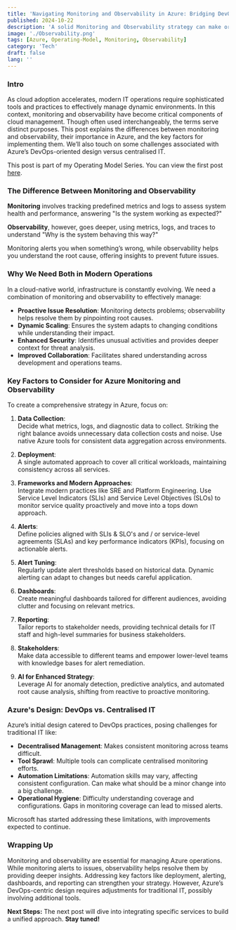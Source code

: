 ```yaml
---
title: 'Navigating Monitoring and Observability in Azure: Bridging DevOps and Centralised IT'
published: 2024-10-22
description: 'A solid Monitoring and Observability strategy can make or break your Cloud Operations stability. Discover the essentials of monitoring and observability in Azure, why both matter, and how to bridge the gap between DevOps and centralised IT.'
image: './Observability.png'
tags: [Azure, Operating-Model, Monitoring, Observability]
category: 'Tech'
draft: false 
lang: ''
---
```

### Intro

As cloud adoption accelerates, modern IT operations require sophisticated tools and practices to effectively manage dynamic environments. In this context, monitoring and observability have become critical components of cloud management. Though often used interchangeably, the terms serve distinct purposes. This post explains the differences between monitoring and observability, their importance in Azure, and the key factors for implementing them. We’ll also touch on some challenges associated with Azure’s DevOps-oriented design versus centralised IT.

This post is part of my Operating Model Series. You can view the first post [here](https://cloudywaters.github.io/posts/technical/operatingmodelintro/operating-model-intro/).

### The Difference Between Monitoring and Observability

**Monitoring** involves tracking predefined metrics and logs to assess system health and performance, answering "Is the system working as expected?" 

**Observability**, however, goes deeper, using metrics, logs, and traces to understand "Why is the system behaving this way?"

Monitoring alerts you when something’s wrong, while observability helps you understand the root cause, offering insights to prevent future issues.

### Why We Need Both in Modern Operations

In a cloud-native world, infrastructure is constantly evolving. We need a combination of monitoring and observability to effectively manage:

- **Proactive Issue Resolution**: Monitoring detects problems; observability helps resolve them by pinpointing root causes.
- **Dynamic Scaling**: Ensures the system adapts to changing conditions while understanding their impact.
- **Enhanced Security**: Identifies unusual activities and provides deeper context for threat analysis.
- **Improved Collaboration**: Facilitates shared understanding across development and operations teams.

### Key Factors to Consider for Azure Monitoring and Observability

To create a comprehensive strategy in Azure, focus on:

1. **Data Collection**:  
   Decide what metrics, logs, and diagnostic data to collect. Striking the right balance avoids unnecessary data collection costs and noise. Use native Azure tools for consistent data aggregation across environments.

2. **Deployment**:  
   A single automated approach to cover all critical workloads, maintaining consistency across all services.

3. **Frameworks and Modern Approaches**:  
   Integrate modern practices like SRE and Platform Engineering. Use Service Level Indicators (SLIs) and Service Level Objectives (SLOs) to monitor service quality proactively and move into a tops down approach.

4. **Alerts**:  
   Define policies aligned with SLIs & SLO's and / or service-level agreements (SLAs) and key performance indicators (KPIs), focusing on actionable alerts.

5. **Alert Tuning**:  
   Regularly update alert thresholds based on historical data. Dynamic alerting can adapt to changes but needs careful application.

6. **Dashboards**:  
   Create meaningful dashboards tailored for different audiences, avoiding clutter and focusing on relevant metrics.

7. **Reporting**:  
   Tailor reports to stakeholder needs, providing technical details for IT staff and high-level summaries for business stakeholders.

8. **Stakeholders**:  
   Make data accessible to different teams and empower lower-level teams with knowledge bases for alert remediation.

9. **AI for Enhanced Strategy**:  
   Leverage AI for anomaly detection, predictive analytics, and automated root cause analysis, shifting from reactive to proactive monitoring.

### Azure's Design: DevOps vs. Centralised IT

Azure’s initial design catered to DevOps practices, posing challenges for traditional IT like:

- **Decentralised Management**: Makes consistent monitoring across teams difficult.
- **Tool Sprawl**: Multiple tools can complicate centralised monitoring efforts.
- **Automation Limitations**: Automation skills may vary, affecting consistent configuration. Can make what should be a minor change into a big challenge.
- **Operational Hygiene**: Difficulty understanding coverage and configurations. Gaps in monitoring coverage can lead to missed alerts.

Microsoft has started addressing these limitations, with improvements expected to continue. 

### Wrapping Up

Monitoring and observability are essential for managing Azure operations. While monitoring alerts to issues, observability helps resolve them by providing deeper insights. Addressing key factors like deployment, alerting, dashboards, and reporting can strengthen your strategy. However, Azure’s DevOps-centric design requires adjustments for traditional IT, possibly involving additional tools.

**Next Steps:** The next post will dive into integrating specific services to build a unified approach. **Stay tuned!**
